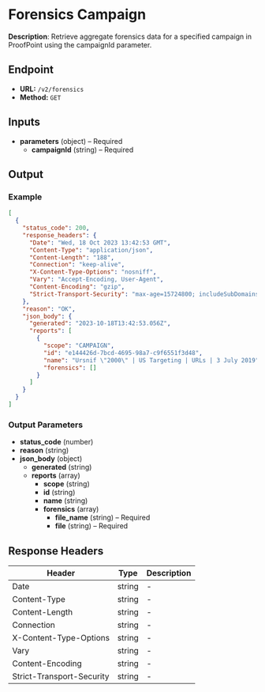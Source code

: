 # Forensics Campaign

**Description**: Retrieve aggregate forensics data for a specified campaign in ProofPoint using the campaignId parameter.

## Endpoint

- **URL:** `/v2/forensics`
- **Method:** `GET`
## Inputs

- **parameters** (object) – Required
  - **campaignId** (string) – Required
## Output

### Example

```json
[
  {
    "status_code": 200,
    "response_headers": {
      "Date": "Wed, 18 Oct 2023 13:42:53 GMT",
      "Content-Type": "application/json",
      "Content-Length": "188",
      "Connection": "keep-alive",
      "X-Content-Type-Options": "nosniff",
      "Vary": "Accept-Encoding, User-Agent",
      "Content-Encoding": "gzip",
      "Strict-Transport-Security": "max-age=15724800; includeSubDomains"
    },
    "reason": "OK",
    "json_body": {
      "generated": "2023-10-18T13:42:53.056Z",
      "reports": [
        {
          "scope": "CAMPAIGN",
          "id": "e144426d-7bcd-4695-98a7-c9f6551f3d48",
          "name": "Ursnif \"2000\" | US Targeting | URLs | 3 July 2019",
          "forensics": []
        }
      ]
    }
  }
]
```
### Output Parameters

- **status_code** (number)
- **reason** (string)
- **json_body** (object)
  - **generated** (string)
  - **reports** (array)
    - **scope** (string)
    - **id** (string)
    - **name** (string)
    - **forensics** (array)
      - **file_name** (string) – Required
      - **file** (string) – Required
## Response Headers

| Header | Type | Description |
|--------|------|-------------|
| Date | string | - |
| Content-Type | string | - |
| Content-Length | string | - |
| Connection | string | - |
| X-Content-Type-Options | string | - |
| Vary | string | - |
| Content-Encoding | string | - |
| Strict-Transport-Security | string | - |